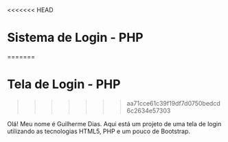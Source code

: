 <<<<<<< HEAD
# Sistema de Login - PHP
=======
# Tela de Login - PHP
>>>>>>> aa71cce61c39f19df7d0750bedcd6c2634e57303

Olá! Meu nome é Guilherme Dias.
Aqui está um projeto de uma tela de login utilizando
as tecnologias HTML5, PHP e um pouco de Bootstrap. 
